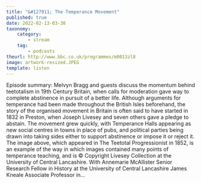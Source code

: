 ```yaml
---
title: "&#127911; The Temperance Movement"
published: true
date: 2022-02-13-03-38
taxonomy:
    category:
        - stream
    tag:
        - podcasts
theurl: http://www.bbc.co.uk/programmes/m0013zl8
image: artwork-resized.JPEG
template: listen
---
```


Episode summary: Melvyn Bragg and guests discuss the momentum behind teetotalism in 19th Century Britain, when calls for moderation gave way to complete abstinence in pursuit of a better life. Although arguments for temperance had been made throughout the British Isles beforehand, the story of the organised movement in Britain is often said to have started in 1832 in Preston, when Joseph Livesey and seven others gave a pledge to abstain. The movement grew quickly, with Temperance Halls appearing as new social centres in towns in place of pubs, and political parties being drawn into taking sides either to support abstinence or impose it or reject it. The image above, which appeared in The Teetotal Progressionist in 1852, is an example of the way in which images contained many points of temperance teaching, and is &copy; Copyright Livesey Collection at the University of Central Lancashire. With Annemarie McAllister Senior Research Fellow in History at the University of Central Lancashire James Kneale Associate Professor in&hellip;
